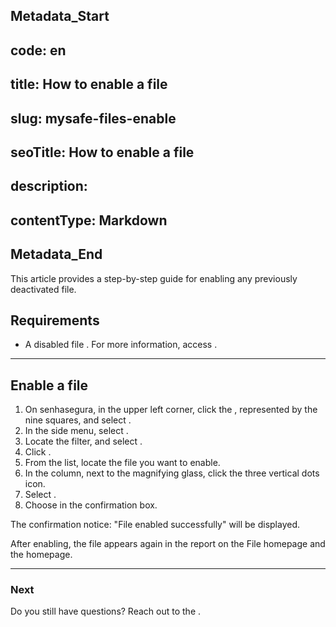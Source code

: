## Metadata_Start 
## code: en
## title: How to enable a file 
## slug: mysafe-files-enable 
## seoTitle: How to enable a file 
## description:  
## contentType: Markdown 
## Metadata_End
This article provides a step-by-step guide for enabling any previously deactivated file.

## Requirements
* A disabled file . For more information, access .

***
## Enable a file

1. On senhasegura, in the upper left corner, click the , represented by the nine squares, and select .
2. In the side menu, select . 
3. Locate the  filter, and select .
5. Click .
6. From the list, locate the file you want to enable.
7. In the  column, next to the magnifying glass, click the three vertical dots icon.
8. Select .
9. Choose  in the confirmation box.

The confirmation notice: "File enabled successfully" will be displayed. 

After enabling, the file appears again in the report on the File homepage and the  homepage.
***

### Next



Do you still have questions? Reach out to the .